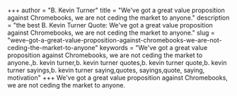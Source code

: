 +++
author = "B. Kevin Turner"
title = "We've got a great value proposition against Chromebooks, we are not ceding the market to anyone."
description = "the best B. Kevin Turner Quote: We've got a great value proposition against Chromebooks, we are not ceding the market to anyone."
slug = "weve-got-a-great-value-proposition-against-chromebooks-we-are-not-ceding-the-market-to-anyone"
keywords = "We've got a great value proposition against Chromebooks, we are not ceding the market to anyone.,b. kevin turner,b. kevin turner quotes,b. kevin turner quote,b. kevin turner sayings,b. kevin turner saying,quotes, sayings,quote, saying, motivation"
+++
We've got a great value proposition against Chromebooks, we are not ceding the market to anyone.
